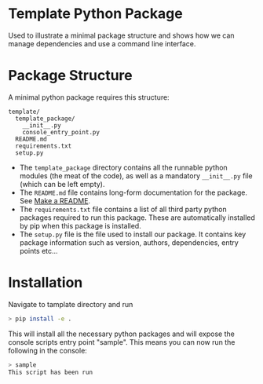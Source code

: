# Template Python Package
Used to illustrate a minimal package structure and shows how we can manage dependencies and use a command line interface.

# Package Structure
A minimal python package requires this structure:
```
template/
  template_package/
    __init__.py
    console_entry_point.py
  README.md
  requirements.txt
  setup.py
```
- The `template_package` directory contains all the runnable python modules (the meat of the code), as well as a mandatory `__init__.py` file (which can be left empty).
- The `README.md` file contains long-form documentation for the package. See [Make a README](https://www.makeareadme.com/).
- The `requirements.txt` file contains a list of all third party python packages required to run this package. These are automatically installed by pip when this package is installed.
- The `setup.py` file is the file used to install our package. It contains key package information such as version, authors, dependencies, entry points etc...

# Installation
Navigate to tamplate directory and run
```bash
> pip install -e .
```
This will install all the necessary python packages and will expose the console scripts entry point "sample".
This means you can now run the following in the console:
```bash
> sample
This script has been run
```

